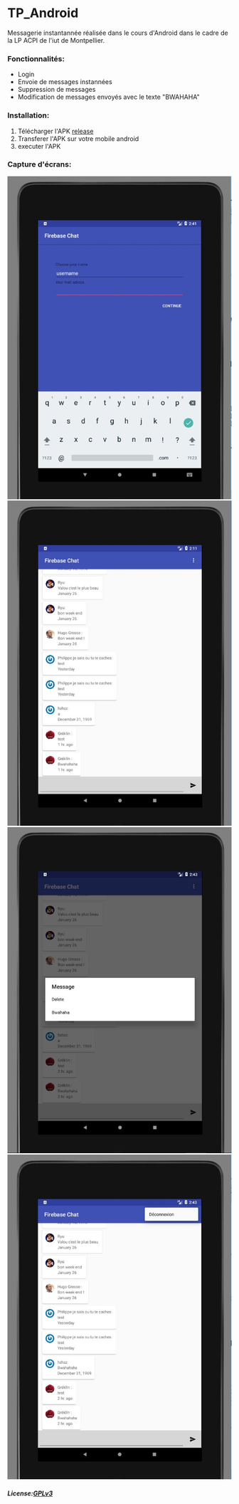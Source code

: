 # TP_Android

Messagerie instantannée réalisée dans le cours d'Android dans le cadre de la LP ACPI de l'iut de Montpellier.

### Fonctionnalités:

  * Login 
  * Envoie de messages instannées
  * Suppression de messages
  * Modification de messages envoyés avec le texte "BWAHAHA"
  
### Installation:
  
1. Télécharger l'APK [release](release/release.apk)
2. Transferer l'APK sur votre mobile android
3. executer l'APK

### Capture d'écrans:

![screen1](ressources/screenshot1.JPG)
![screen2](ressources/screenshot2.JPG)
![screen3](ressources/screenshot3.JPG)
![screen4](ressources/screenshot4.JPG)


##### License:[GPLv3](https://github.com/RumblingBee/TP_Android/blob/master/LICENSE)
